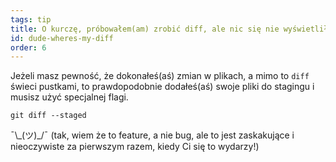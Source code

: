 ```yaml
---
tags: tip
title: O kurczę, próbowałem(am) zrobić diff, ale nic się nie wyświetliło?!
id: dude-wheres-my-diff
order: 6
---
```


Jeżeli masz pewność, że dokonałeś(aś) zmian w plikach, a mimo to `diff` świeci pustkami, to prawdopodobnie dodałeś(aś) swoje pliki do stagingu i musisz użyć specjalnej flagi.

```git
git diff --staged
```

&macr;\\\_(ツ)\_/&macr; (tak, wiem że to feature, a nie bug, ale to jest zaskakujące i nieoczywiste za pierwszym razem, kiedy Ci się to wydarzy!)
